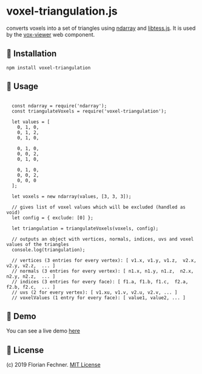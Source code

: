 # voxel-triangulation.js
converts voxels into a set of triangles using [ndarray](https://github.com/scijs/ndarray) and [libtess.js](https://github.com/brendankenny/libtess.js/). It is used by the [vox-viewer](https://github.com/FlorianFe/vox-viewer) web component.

## 💾 Installation

    npm install voxel-triangulation

## 🚀 Usage

```
  
  const ndarray = require('ndarray');
  const triangulateVoxels = require('voxel-triangulation');
  
  let values = [
    0, 1, 0, 
    0, 1, 2, 
    0, 1, 0,
    
    0, 1, 0, 
    0, 0, 2, 
    0, 1, 0,
    
    0, 1, 0, 
    0, 0, 2, 
    0, 0, 0
  ];
   
  let voxels = new ndarray(values, [3, 3, 3]);

  // gives list of voxel values which will be excluded (handled as void)
  let config = { exclude: [0] }; 

  let triangulation = triangulateVoxels(voxels, config);
  
  // outputs an object with vertices, normals, indices, uvs and voxel values of the triangles
  console.log(triangulation); 

  // vertices (3 entries for every vertex): [ v1.x, v1.y, v1.z,  v2.x, v2.y, v2.z,  ... ] 
  // normals (3 entries for every vertex): [ n1.x, n1.y, n1.z,  n2.x, n2.y, n2.z,  ... ]
  // indices (3 entries for every face): [ f1.a, f1.b, f1.c,  f2.a, f2.b, f2.c,  ... ] 
  // uvs (2 for every vertex): [ v1.xu, v1.v, v2.u, v2.v, ... ] 
  // voxelValues (1 entry for every face): [ value1, value2, ... ]

```

## 👀 Demo

You can see a live demo [here](https://florianfe.github.io/voxel-triangulation/demo/)


## 📖 License

(c) 2019 Florian Fechner. [MIT License](https://github.com/FlorianFe/voxel-triangulation/blob/master/LICENSE)
